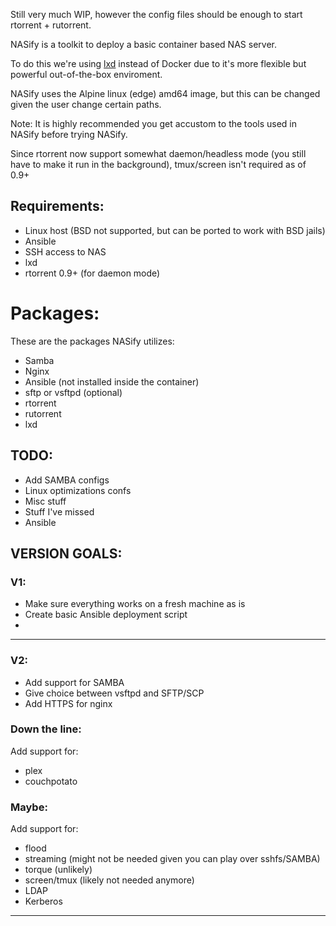 Still very much WIP, however the config files should be enough to start rtorrent + rutorrent.

NASify is a toolkit to deploy a basic container based NAS server.

To do this we're using [lxd](https://linuxcontainers.org/lxd/introduction/) instead of Docker due to it's more flexible but powerful out-of-the-box enviroment.




NASify uses the Alpine linux (edge) amd64 image, but this can be changed given the user change certain paths.

Note: It is highly recommended you get accustom to the tools used in NASify before trying NASify.

Since rtorrent now support somewhat daemon/headless mode (you still have to make it run in the background), tmux/screen isn't required as of 0.9+


## Requirements:
* Linux host (BSD not supported, but can be ported to work with BSD jails)
* Ansible
* SSH access to NAS
* lxd
* rtorrent 0.9+ (for daemon mode)


# Packages:
These are the packages NASify utilizes:

* Samba
* Nginx
* Ansible (not installed inside the container)
* sftp or vsftpd (optional)
* rtorrent
* rutorrent
* lxd



## TODO:

* Add SAMBA configs
* Linux optimizations confs
* Misc stuff
* Stuff I've missed
* Ansible


## VERSION GOALS:

### V1:

* Make sure everything works on a fresh machine as is 
* Create basic Ansible deployment script
* 

---

### V2:
* Add support for SAMBA
* Give choice between vsftpd and SFTP/SCP
* Add HTTPS for nginx

### Down the line:
Add support for:

* plex
* couchpotato

### Maybe:
Add support for:

* flood
* streaming (might not be needed given you can play over sshfs/SAMBA)
* torque (unlikely)
* screen/tmux (likely not needed anymore)
* LDAP 
* Kerberos 
---
